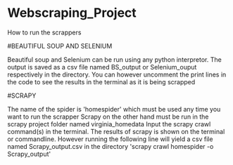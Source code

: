 # Webscraping_Project


How to run the scrappers

#BEAUTIFUL SOUP AND SELENIUM

Beautiful soup and Selenium can be run using any python interpretor. The output is saved as a csv file named BS_output or Selenium_ouput respectively in the directory.
You can however uncomment the print lines in the code to see the results in the terminal as it is being scrapped

#SCRAPY

The name of the spider is 'homespider' which must be used any time you want to run the scrapper
Scrapy on the other hand must be run in the scrapy project folder named virginia_homedata
Input the scrapy crawl command(s) in the terminal.
The results of scrapy is shown on the terminal or commandline.
However running the following line will yield a csv file named Scrapy_output.csv in the directory
'scrapy crawl homespider -o Scrapy_output'
